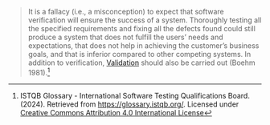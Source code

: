 > It is a fallacy (i.e., a misconception) to expect that software verification will ensure the success of a system. Thoroughly testing all the specified requirements and fixing all the defects found could still produce a system that does not fulfill the users’ needs and expectations, that does not help in achieving the customer’s business goals, and that is inferior compared to other competing systems. In addition to verification, [Validation](Validation.md) should also be carried out (Boehm 1981).[^1]

[^1]: ISTQB Glossary - International Software Testing Qualifications Board. (2024). Retrieved from https://glossary.istqb.org/. Licensed under [Creative Commons Attribution 4.0 International License](https://creativecommons.org/licenses/by/4.0/)
